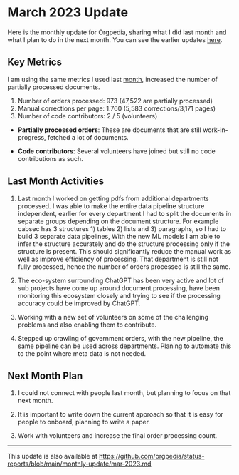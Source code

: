 # March 2023 Update

Here is the monthly update for Orgpedia, sharing what I did last month and what I plan to do in the next month. You can see the earlier updates [here](https://github.com/orgpedia/status-reports/monthly-update). 

## Key Metrics 

I am using the same metrics I used last [month](https://github.com/orgpedia/status-reports/blob/main/monthly-update/feb-2023.md#key-metrics), increased the number of partially processed documents.

1. Number of orders processed: 973 (47,522 are partially processed)
2. Manual corrections per page: 1.760 (5,583 corrections/3,171 pages) 
3. Number of code contributors: 2 / 5 (volunteers)

- **Partially processed orders**: These are documents that are still work-in-progress, fetched a lot of documents.

- **Code contributors**: Several volunteers have joined but still no code contributions as such.

## Last Month Activities

1. Last month I worked on getting pdfs from additional departments processed. I was able to make the entire data pipeline structure independent, earlier for every department I had to split the documents in separate groups depending on the document structure. For example cabsec has 3 structures 1) tables 2) lists and 3) paragraphs, so I had to build 3 separate data pipelines, With the new ML models I am able to infer the structure accurately and do the structure processing only if the structure is present. This should significantly reduce the manual work as well as improve efficiency of processing. That department is still not fully processed, hence the number of orders processed is still the same.

2. The eco-system surrounding ChatGPT has been very active and lot of sub projects have come up around document processing, have been monitoring this ecosystem closely and trying to see if the processing accuracy could be improved by ChatGPT.

3. Working with a new set of volunteers on some of the challenging problems and also enabling them to contribute.

4. Stepped up crawling of government orders, with the new pipeline, the same pipeline can be used across departments. Planing to automate this to the point where meta data is not needed.

## Next Month Plan

1. I could not connect with people last month, but planning to focus on that next month.

2. It is important to write down the current approach so that it is easy for people to onboard, planning to write a paper.

3. Work with volunteers and increase the final order processing count.
-----------------
This update is also available at https://github.com/orgpedia/status-reports/blob/main/monthly-update/mar-2023.md
